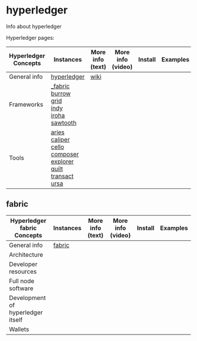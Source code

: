 # hyperledger
Info about hyperledger


Hyperledger pages:

 
| Hyperledger Concepts      | Instances                | More info (text) | More info (video) |   Install  |  Examples |
| ---------------           |  ---------               | ---------       | ---------          | ---------  |  -------- | 
| General info              | [hyperledger]            | [wiki]
| Frameworks                | [_fabric]<br>[burrow]<br>[grid]<br>[indy]<br>[iroha]<br>[sawtooth]
| Tools                     | [aries]<br>[caliper]<br>[cello]<br>[composer]<br>[explorer]<br>[quilt]<br>[transact]<br>[ursa]

[hyperledger]:  https://www.hyperledger.org/projects
[wiki]: https://wiki.hyperledger.org

[_fabric]:  #fabric
[burrow]:   https://www.hyperledger.org/projects/burrow
[grid]:     https://www.hyperledger.org/projects/grid
[indy]:     https://www.hyperledger.org/projects/indy
[iroha]:    https://www.hyperledger.org/projects/iroha
[sawtooth]: https://www.hyperledger.org/projects/sawtooth

[aries]:    https://www.hyperledger.org/projects/aries
[caliper]:  https://www.hyperledger.org/projects/caliper
[cello]:    https://www.hyperledger.org/projects/cello
[composer]: https://www.hyperledger.org/projects/composer
[explorer]: https://www.hyperledger.org/projects/explorer
[quilt]:    https://www.hyperledger.org/projects/quilt
[transact]: https://www.hyperledger.org/projects/transact
[ursa]:     https://www.hyperledger.org/projects/ursa


## fabric
| Hyperledger fabric Concepts      | Instances            | More info (text) | More info (video) |   Install  |  Examples |
| ---------------                  |  ---------               | ---------       | ---------          | ---------  |  -------- | 
| General info                     | [fabric]
| Architecture                     | 
| Developer resources              | 
| Full node software               | 
| Development of hyperledger itself| 
| Wallets
 
[fabric]: https://www.hyperledger.org/projects/fabric

